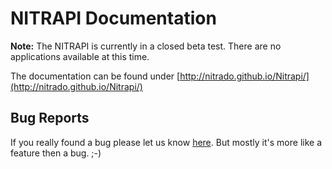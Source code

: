 # NITRAPI Documentation

**Note:** The NITRAPI is currently in a closed beta test. There are no applications available at this time.

The documentation can be found under [http://nitrado.github.io/Nitrapi/](http://nitrado.github.io/Nitrapi/)

## Bug Reports

If you really found a bug please let us know [here](https://github.com/nitrado/Nitrapi/issues). But mostly it's more like a feature then a bug. ;-)